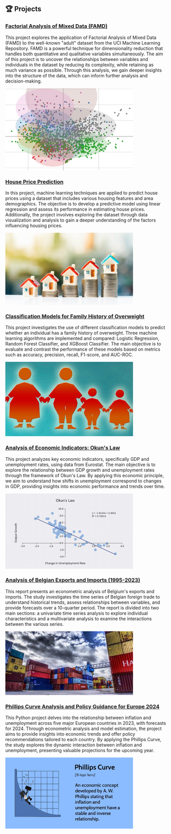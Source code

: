 ## 🏆 Projects

### [Factorial Analysis of Mixed Data (FAMD)](https://github.com/aurvl/Mes-Projets)
This project explores the application of Factorial Analysis of Mixed Data (FAMD) to the well-known "adult" dataset from the UCI Machine Learning Repository. FAMD is a powerful technique for dimensionality reduction that handles both quantitative and qualitative variables simultaneously. The aim of this project is to uncover the relationships between variables and individuals in the dataset by reducing its complexity, while retaining as much variance as possible. Through this analysis, we gain deeper insights into the structure of the data, which can inform further analysis and decision-making.

<img src="assets/img/famd.png" alt="Factorial Analysis of Mixed Data (FAMD)" width="400" />

### [House Price Prediction](https://github.com/aurvl/Mes-Projets)
In this project, machine learning techniques are applied to predict house prices using a dataset that includes various housing features and area demographics. The objective is to develop a predictive model using linear regression and assess its performance in estimating house prices. Additionally, the project involves exploring the dataset through data visualization and analysis to gain a deeper understanding of the factors influencing housing prices.

<img src="assets/img/house.jpg" alt="House Price Prediction" width="400" />

### [Classification Models for Family History of Overweight](https://github.com/aurvl/Mes-Projets)
This project investigates the use of different classification models to predict whether an individual has a family history of overweight. Three machine learning algorithms are implemented and compared: Logistic Regression, Random Forest Classifier, and XGBoost Classifier. The main objective is to evaluate and contrast the performance of these models based on metrics such as accuracy, precision, recall, F1-score, and AUC-ROC.

<img src="assets/img/obesity.png" alt="Classification Models for Family History of Overweight" width="400" />

### [Analysis of Economic Indicators: Okun's Law](https://github.com/aurvl/Mes-Projets)
This project analyzes key economic indicators, specifically GDP and unemployment rates, using data from Eurostat. The main objective is to explore the relationship between GDP growth and unemployment rates through the framework of Okun's Law. By applying this economic principle, we aim to understand how shifts in unemployment correspond to changes in GDP, providing insights into economic performance and trends over time.

<img src="assets/img/okun.jpg" alt="Analysis of Economic Indicators: Okun's Law" width="400" />

### [Analysis of Belgian Exports and Imports (1995-2023)](https://github.com/aurvl/Mes-Projets)
This report presents an econometric analysis of Belgium's exports and imports. The study investigates the time series of Belgian foreign trade to understand historical trends, assess relationships between variables, and provide forecasts over a 10-quarter period. The report is divided into two main sections: a univariate time series analysis to explore individual characteristics and a multivariate analysis to examine the interactions between the various series.

<img src="assets/img/belg.jpg" alt="Analysis of Belgian Exports and Imports (1995-2023)" width="400" />

### [Phillips Curve Analysis and Policy Guidance for Europe 2024](https://github.com/aurvl/Mes-Projets)
This Python project delves into the relationship between inflation and unemployment across five major European countries in 2023, with forecasts for 2024. Through econometric analysis and model estimation, the project aims to provide insights into economic trends and offer policy recommendations tailored to each country. By applying the Phillips Curve, the study explores the dynamic interaction between inflation and unemployment, presenting valuable projections for the upcoming year.

<img src="assets/img/poicy.jpg" alt="Phillips Curve Analysis and Policy Guidance for Europe 2024" width="400" />
